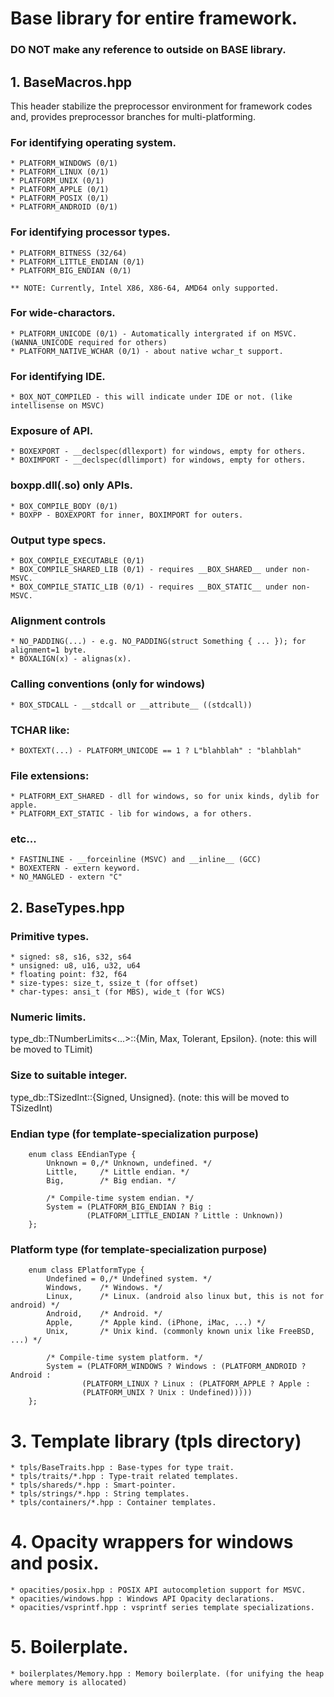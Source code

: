 # Base library for entire framework.
### DO NOT make any reference to outside on BASE library.

## 1. BaseMacros.hpp
This header stabilize the preprocessor environment for framework codes and, 
provides preprocessor branches for multi-platforming.

### For identifying operating system.
	* PLATFORM_WINDOWS (0/1)
	* PLATFORM_LINUX (0/1)
	* PLATFORM_UNIX (0/1)
	* PLATFORM_APPLE (0/1)
	* PLATFORM_POSIX (0/1)
	* PLATFORM_ANDROID (0/1)
	
### For identifying processor types.
	* PLATFORM_BITNESS (32/64)
	* PLATFORM_LITTLE_ENDIAN (0/1)
	* PLATFORM_BIG_ENDIAN (0/1)

	** NOTE: Currently, Intel X86, X86-64, AMD64 only supported.
	
### For wide-charactors.
	* PLATFORM_UNICODE (0/1) - Automatically intergrated if on MSVC. (WANNA_UNICODE required for others)
	* PLATFORM_NATIVE_WCHAR (0/1) - about native wchar_t support.

### For identifying IDE.
	* BOX_NOT_COMPILED - this will indicate under IDE or not. (like intellisense on MSVC)

### Exposure of API.
	* BOXEXPORT - __declspec(dllexport) for windows, empty for others.
	* BOXIMPORT - __declspec(dllimport) for windows, empty for others.

### boxpp.dll(.so) only APIs.
	* BOX_COMPILE_BODY (0/1)
	* BOXPP - BOXEXPORT for inner, BOXIMPORT for outers.

### Output type specs.
	* BOX_COMPILE_EXECUTABLE (0/1)
	* BOX_COMPILE_SHARED_LIB (0/1) - requires __BOX_SHARED__ under non-MSVC.
	* BOX_COMPILE_STATIC_LIB (0/1) - requires __BOX_STATIC__ under non-MSVC.

### Alignment controls
	* NO_PADDING(...) - e.g. NO_PADDING(struct Something { ... }); for alignment=1 byte.
	* BOXALIGN(x) - alignas(x).

### Calling conventions (only for windows)
	* BOX_STDCALL - __stdcall or __attribute__ ((stdcall))

### TCHAR like:
	* BOXTEXT(...) - PLATFORM_UNICODE == 1 ? L"blahblah" : "blahblah"

### File extensions:
	* PLATFORM_EXT_SHARED - dll for windows, so for unix kinds, dylib for apple.
	* PLATFORM_EXT_STATIC - lib for windows, a for others.

### etc...
	* FASTINLINE - __forceinline (MSVC) and __inline__ (GCC)
	* BOXEXTERN	- extern keyword.
	* NO_MANGLED - extern "C"

## 2. BaseTypes.hpp
### Primitive types.
	* signed: s8, s16, s32, s64
	* unsigned: u8, u16, u32, u64
	* floating point: f32, f64
	* size-types: size_t, ssize_t (for offset)
	* char-types: ansi_t (for MBS), wide_t (for WCS)

### Numeric limits.
type_db::TNumberLimits<...>::{Min, Max, Tolerant, Epsilon}. 
(note: this will be moved to TLimit)

### Size to suitable integer.
type_db::TSizedInt<Size>::{Signed, Unsigned}.
(note: this will be moved to TSizedInt)

### Endian type (for template-specialization purpose)
```
	enum class EEndianType {
		Unknown = 0,/* Unknown, undefined. */
		Little,		/* Little endian. */
		Big,		/* Big endian. */

		/* Compile-time system endian. */
		System = (PLATFORM_BIG_ENDIAN ? Big :
				 (PLATFORM_LITTLE_ENDIAN ? Little : Unknown))
	};
```

### Platform type (for template-specialization purpose)
```
	enum class EPlatformType {
		Undefined = 0,/* Undefined system. */
		Windows,	/* Windows. */
		Linux,		/* Linux. (android also linux but, this is not for android) */
		Android,	/* Android. */
		Apple,		/* Apple kind. (iPhone, iMac, ...) */
		Unix,		/* Unix kind. (commonly known unix like FreeBSD, ...) */

		/* Compile-time system platform. */
		System = (PLATFORM_WINDOWS ? Windows : (PLATFORM_ANDROID ? Android :
				(PLATFORM_LINUX ? Linux : (PLATFORM_APPLE ? Apple :
				(PLATFORM_UNIX ? Unix : Undefined)))))
	};
```

# 3. Template library (tpls directory)
	* tpls/BaseTraits.hpp : Base-types for type trait.
	* tpls/traits/*.hpp : Type-trait related templates.
	* tpls/shareds/*.hpp : Smart-pointer.
	* tpls/strings/*.hpp : String templates.
	* tpls/containers/*.hpp : Container templates.

# 4. Opacity wrappers for windows and posix.
	* opacities/posix.hpp : POSIX API autocompletion support for MSVC.
	* opacities/windows.hpp : Windows API Opacity declarations.
	* opacities/vsprintf.hpp : vsprintf series template specializations.

# 5. Boilerplate.
	* boilerplates/Memory.hpp : Memory boilerplate. (for unifying the heap where memory is allocated)